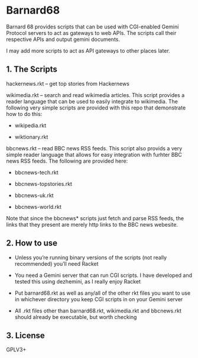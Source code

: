 # Barnard68

Barnard 68 provides scripts that can be used with CGI-enabled Gemini
Protocol servers to act as gateways to web APIs. The scripts call their
respective APIs and output gemini documents.

I may add more scripts to act as API gateways to other places later.

## 1. The Scripts

hackernews.rkt – get top stories from Hackernews

wikimedia.rkt – search and read wikimedia articles. This script provides
a reader language that can be used to easily integrate to wikimedia. The
following very simple scripts are provided with this repo that
demonstrate how to do this:

* wikipedia.rkt

* wiktionary.rkt

bbcnews.rkt – read BBC news RSS feeds. This script also provids a very
simple reader language that allows for easy integration with furhter BBC
news RSS feeds. The following are provided here:

* bbcnews-tech.rkt

* bbcnews-topstories.rkt

* bbcnews-uk.rkt

* bbcnews-world.rkt

Note that since the bbcnews\* scripts just fetch and parse RSS feeds,
the links that they present are merely http links to the BBC news
webesite.

## 2. How to use

* Unless you’re running binary versions of the scripts (not really
  recommended) you’ll need Racket

* You need a Gemini server that can run CGI scripts. I have developed
  and tested this using dezhemini, as I really enjoy Racket

* Put barnard68.rkt as well as any/all of the other rkt files you want
  to use in whichever directory you keep CGI scripts in on your Gemini
  server

* All .rkt files other than barnard68.rkt, wikimedia.rkt and bbcnews.rkt
  should already be executable, but worth checking

## 3. License

GPLV3+
